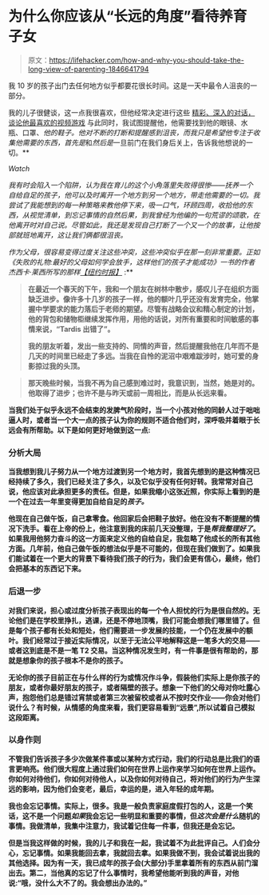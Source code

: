 # 为什么你应该从“长远的角度”看待养育子女

> 原文：<https://lifehacker.com/how-and-why-you-should-take-the-long-view-of-parenting-1846641794>

我 10 岁的孩子出门去任何地方似乎都要花很长时间。这是一天中最令人沮丧的一部分。

我的儿子很健谈，这一点我很喜欢，但他经常决定进行这些 [精彩、深入的对话，谈论他最喜欢的视频游戏](https://offspring.lifehacker.com/how-to-get-a-kid-to-stop-rambling-too-much-about-their-1846257929) 与此同时，我试图提醒他，他需要找到他的眼镜、水瓶、口罩、*他的鞋子。他对不断的打断和提醒感到沮丧，而我只是希望他专注于收集他需要的东西，首先是*和*然后是*一旦前门在我们身后关上，告诉我他想说的一切。**

*Watch*

*我有时会陷入一个陷阱，认为我在育儿的这个小角落里失败得很惨——抚养一个自给自足的孩子，他可以及时离开一个地方到另一个地方，带走他需要的一切。我尝试了我能想到的每一种策略来教他停下来，吸一口气，环顾四周，收拾他的东西，从视觉清单，到忘记事情的自然后果，到我曾经为他编的一句荒谬的颂歌，在他离开时对自己说。尽管如此，我还是发现自己打断了一个又一个的故事，让他按部就班地离开，这让我们俩都很沮丧。*

*作为父母，很容易变得过度关注这些冲突，这些冲突似乎在那一刻非常重要。正如《失败的礼物:最好的父母如何学会放手，这样他们的孩子才能成功》一书的作者杰西卡·莱西所写的那样*[*【纽约时报】*](https://parenting.blogs.nytimes.com/2015/06/10/parenting-not-for-the-moment-but-for-the-long-haul/) :**

> **在最近一个春天的下午，我和一个朋友在树林中散步，感叹儿子在组织方面缺乏进步。像许多十几岁的孩子一样，他的额叶几乎还没有发育完全，他掌握中学要求的能力落后于老师的期望。尽管有战略会议和精心制定的计划，他的背包和储物柜继续发挥作用，用他的话说，对所有重要和时间敏感的事情来说，“Tardis 出错了”。**
> 
> **我的朋友听着，发出一些支持的、同情的声音，然后提醒我他在几年而不是几天的时间里已经走了多远。当我在自怜的泥沼中艰难跋涉时，她可爱的身影掠过我的头顶。**

> **那天晚些时候，当我不再为自己感到难过时，我意识到，当然，她是对的。他取得了进步；也许不是与昨天或前一周相比，而是从长远来看。**

**当我们处于似乎永远不会结束的发脾气阶段时，当一个小孩对他的同龄人过于咄咄逼人时，或者当一个大一点的孩子认为你的规则不适合他们时，深呼吸并着眼于长远会有所帮助。以下是如何更好地做到这一点:**

### **分析大局**

**当我想到我儿子努力从一个地方过渡到另一个地方时，我首先想到的是这种情况已经持续了多久，我们已经关注了多久，以及它似乎没有任何好转。我常常对自己说，他应该对此承担更多的责任。但是，如果我缩小这张近照，你实际上看到的是一个在过去一年里变得更加自给自足的*孩子。***

**他现在自己做午饭，自己拿零食。他回家后会把鞋子放好。他在没有不断提醒的情况下洗手。看在上帝的份上，他注意到我的床前几天没整理，于是*帮我整理好了*。如果我用他努力奋斗的这一方面来定义他的自给自足，我忽略了他成长的所有其他方面。几年前，他自己做午饭的想法似乎是不可能的，但现在我们做到了。如果我们能试着在一个更大的背景下看待我们孩子的行为，我们会更有信心，最终，他们会把基本的东西记下来。**

### **后退一步**

**对我们来说，担心或过度分析孩子表现出的每一个令人担忧的行为是很自然的。无论他们是在学校里挣扎，逃课，还是不停地顶嘴，我们可能会想我们哪里错了。但是每个孩子都有长处和短处，他们需要进一步发展的技能，一个仍在发展中的额叶。我们经常过于接近实际情况，以至于无法公平地解释这是一笔多大的交易——或者这到底是不是一笔 T2 交易。当这种情况发生时，有一件事是很有帮助的，那就是想象你的孩子根本不是你的孩子。**

**无论你的孩子目前正在与什么样的行为或情况作斗争，假装他们实际上是你孩子的朋友，或者你最好朋友的孩子，或者隔壁的孩子。想象一下他们的父母对你吐露心声，抱怨他们总是错过宵禁或者第三次被留校或者从不按时交作业——你会对他们说什么？有时候，从情感的角度来看，我们更容易看到“远景”,所以试着自己模拟这段距离。**

### **以身作则**

**不管我们告诉孩子多少次做某件事或以某种方式行动，我们的行动总是比我们的语言更响亮。他们很大程度上通过我们如何在世界上运作来学习如何在世界上运作。你如何对待他们，你如何对待他人，以及你如何对待自己，将对他们的行为产生深远的影响，因为他们会变老，最后，幸运的是，进入年轻的成年期。**

**我也会忘记事情。实际上，很多。我是一般负责家庭度假打包的人，这是一个笑话，这不是一个问题*如果*我会忘记一些明显和重要的事情，但*这次会是什么*随机的事情。我做清单，我集中注意力，我试着记住每一件事，但我还是会忘记。**

**但是当我这样做的时候，我的儿子和我在一起，我试着不为此批评自己。人们会分心，忘记事情。如果我能回去拿，我就回去拿。如果我做不到，我会试着说出我的其他选择。因为有一天，我已成年的孩子会(大部分)手里拿着所有的东西从前门溜出去。第二，当他真的忘记了什么事情时，我希望他能听到我的声音，对他说:“哦，没什么大不了的。我会想出办法的。”**
